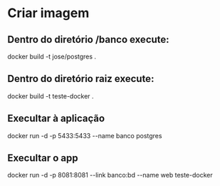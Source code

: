# Criar imagem
## Dentro do diretório /banco execute:

docker build -t jose/postgres .

## Dentro do diretório raiz execute:

docker build -t teste-docker .

## Execultar à aplicação 

docker run -d -p 5433:5433 --name banco postgres

## Execultar o app

 docker run -d -p 8081:8081 --link banco:bd --name web teste-docker

